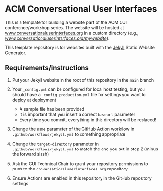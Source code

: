 # ACM Conversational User Interfaces

This is a template for building a website part of the ACM CUI conference/workshop series. The website will be hosted at www.conversationaluserinterfaces.org in a custom directory (e.g., _www.conversationaluserinterfaces.org/mywebsite_).

This template repository is for websites built with the [Jekyll](http://jekyllrb.com/ "Go to the Jekyll Static Website Generator website") Static Website Generator.

## Requirements/instructions

1. Put your Jekyll website in the root of this repository in the `main` branch

2. Your `_config.yml` can be configured for local host testing, but you should have a `_config_production.yml` file for settings you want to deploy at deployment

    * A sample file has been provided
    * It is important that you insert a correct `baseurl` parameter
    * Every time you commit, everything in this directory will be replaced!
    
3. Change the `name` parameter of the GitHub Action workflow in `.github/workflows/jekyll.yml` to something appropriate

4. Change the `target-directory` parameter in `.github/workflows/jekyll.yml` to match the one you set in step 2 (minus the forward slash)

5. Ask the CUI Technical Chair to grant your repository permissions to push to the `conversationaluserinterfaces.org` repository

6. Ensure Actions are enabled in this repository in the GitHub repository settings